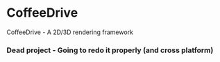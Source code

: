 # CoffeeDrive

CoffeeDrive - A 2D/3D rendering framework

### Dead project - Going to redo it properly (and cross platform) 
